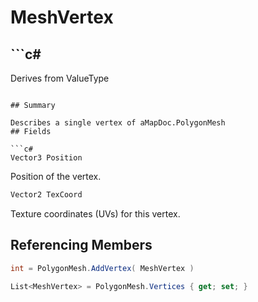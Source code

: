# MeshVertex

## ```c#
Derives from ValueType
```

## Summary

Describes a single vertex of aMapDoc.PolygonMesh
## Fields

```c#
Vector3 Position
```
Position of the vertex.
```c#
Vector2 TexCoord
```
Texture coordinates (UVs) for this vertex.
## Referencing Members

```c#
int = PolygonMesh.AddVertex( MeshVertex ) 
```
```c#
List<MeshVertex> = PolygonMesh.Vertices { get; set; } 
```

